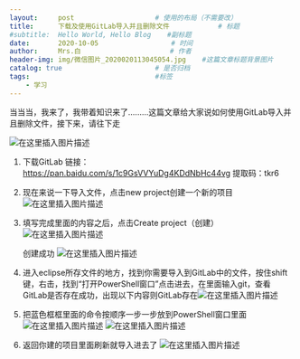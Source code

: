 ```yaml
---
layout:     post                    # 使用的布局（不需要改）
title:      下载及使用GitLab导入并且删除文件            # 标题 
#subtitle:  Hello World, Hello Blog    #副标题
date:       2020-10-05                  # 时间
author:     Mrs.白                      # 作者
header-img: img/微信图片_2020020113045054.jpg    #这篇文章标题背景图片
catalog: true                       # 是否归档
tags:                               #标签
    - 学习
---
```


当当当，我来了，我带着知识来了.........这篇文章给大家说如何使用GitLab导入并且删除文件，接下来，请往下走

![在这里插入图片描述](https://img-blog.csdnimg.cn/201912192009187.jpg)

1. 下载GitLab
   链接：https://pan.baidu.com/s/1c9GsVVYuDg4KDdNbHc44vg 
   提取码：tkr6

2. 现在来说一下导入文件，点击new  project创建一个新的项目
   ![在这里插入图片描述](https://img-blog.csdnimg.cn/20191219202625583.PNG?x-oss-process=image/watermark,type_ZmFuZ3poZW5naGVpdGk,shadow_10,text_aHR0cHM6Ly9ibG9nLmNzZG4ubmV0L3dlaXhpbl80NTk2ODcyNA==,size_16,color_FFFFFF,t_70)

3. 填写完成里面的内容之后，点击Create project（创建）
   ![在这里插入图片描述](https://img-blog.csdnimg.cn/20191219203250615.PNG?x-oss-process=image/watermark,type_ZmFuZ3poZW5naGVpdGk,shadow_10,text_aHR0cHM6Ly9ibG9nLmNzZG4ubmV0L3dlaXhpbl80NTk2ODcyNA==,size_16,color_FFFFFF,t_70)

   创建成功
   ![在这里插入图片描述](https://img-blog.csdnimg.cn/2019122221033757.PNG?x-oss-process=image/watermark,type_ZmFuZ3poZW5naGVpdGk,shadow_10,text_aHR0cHM6Ly9ibG9nLmNzZG4ubmV0L3dlaXhpbl80NTk2ODcyNA==,size_16,color_FFFFFF,t_70)

4. 进入eclipse所存文件的地方，找到你需要导入到GitLab中的文件，按住shift键，右击，找到“打开PowerShell窗口”点击进去，在里面输入git，查看GitLab是否存在成功，出现以下内容则GitLab存在![在这里插入图片描述](https://img-blog.csdnimg.cn/20191222210028553.PNG?x-oss-process=image/watermark,type_ZmFuZ3poZW5naGVpdGk,shadow_10,text_aHR0cHM6Ly9ibG9nLmNzZG4ubmV0L3dlaXhpbl80NTk2ODcyNA==,size_16,color_FFFFFF,t_70)

5. 把蓝色框框里面的命令按顺序一步一步放到PowerShell窗口里面![在这里插入图片描述](https://img-blog.csdnimg.cn/20191222211623110.PNG?x-oss-process=image/watermark,type_ZmFuZ3poZW5naGVpdGk,shadow_10,text_aHR0cHM6Ly9ibG9nLmNzZG4ubmV0L3dlaXhpbl80NTk2ODcyNA==,size_16,color_FFFFFF,t_70)
   ![在这里插入图片描述](https://img-blog.csdnimg.cn/20191222212049983.PNG?x-oss-process=image/watermark,type_ZmFuZ3poZW5naGVpdGk,shadow_10,text_aHR0cHM6Ly9ibG9nLmNzZG4ubmV0L3dlaXhpbl80NTk2ODcyNA==,size_16,color_FFFFFF,t_70)

6. 返回你建的项目里面刷新就导入进去了
   ![在这里插入图片描述](https://img-blog.csdnimg.cn/20191222212239595.PNG?x-oss-process=image/watermark,type_ZmFuZ3poZW5naGVpdGk,shadow_10,text_aHR0cHM6Ly9ibG9nLmNzZG4ubmV0L3dlaXhpbl80NTk2ODcyNA==,size_16,color_FFFFFF,t_70)